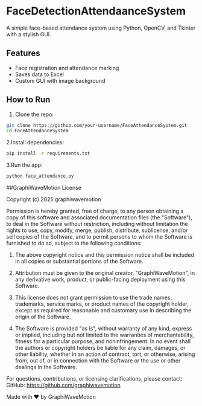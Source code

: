 # FaceDetectionAttendaanceSystem

A simple face-based attendance system using Python, OpenCV, and Tkinter with a stylish GUI.

## Features
- Face registration and attendance marking
- Saves data to Excel
- Custom GUI with image background

## How to Run

1. Clone the repo:
```bash
git clone https://github.com/your-username/FaceAttendanceSystem.git
cd FaceAttendanceSystem
```
2.Install dependencies:
```bash
pip install -r requirements.txt
```
3.Run the app:
```bash
python face_attendance.py
```
##GraphiWaveMotion License

Copyright (c) 2025 graphiwavemotion

Permission is hereby granted, free of charge, to any person obtaining a copy
of this software and associated documentation files (the "Software"), to deal
in the Software without restriction, including without limitation the rights
to use, copy, modify, merge, publish, distribute, sublicense, and/or sell
copies of the Software, and to permit persons to whom the Software is
furnished to do so, subject to the following conditions:

1. The above copyright notice and this permission notice shall be included in
all copies or substantial portions of the Software.

2. Attribution must be given to the original creator, "GraphiWaveMotion", in
any derivative work, product, or public-facing deployment using this Software.

3. This license does not grant permission to use the trade names, trademarks,
service marks, or product names of the copyright holder, except as required
for reasonable and customary use in describing the origin of the Software.

4. The Software is provided "as is", without warranty of any kind, express or
implied, including but not limited to the warranties of merchantability,
fitness for a particular purpose, and noninfringement. In no event shall the
authors or copyright holders be liable for any claim, damages, or other
liability, whether in an action of contract, tort, or otherwise, arising from,
out of, or in connection with the Software or the use or other dealings in the
Software.

For questions, contributions, or licensing clarifications, please contact:
GitHub: https://github.com/graphiwavemotion

Made with ❤️ by GraphiWaveMotion




